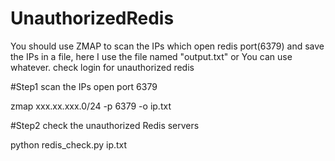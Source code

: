 # UnauthorizedRedis
You should use ZMAP to scan the IPs which open redis port(6379) and save the IPs in a file, here I use the file named "output.txt" or You can use whatever.
check login for unauthorized redis


#Step1   scan the IPs open port 6379

zmap   xxx.xx.xxx.0/24 -p 6379 -o ip.txt


#Step2 check the unauthorized Redis servers

python  redis_check.py  ip.txt
